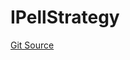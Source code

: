 # IPellStrategy
[Git Source](https://github.com/bob-collective/bob/blob/master/src/gateway/strategy/PellStrategy.sol)


